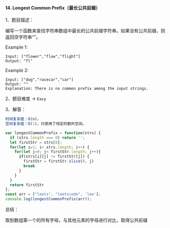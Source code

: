 #### 14. Longest Common Prefix（最长公共前缀）

1、题目描述：

编写一个函数来查找字符串数组中最长的公共前缀字符串。如果没有公共前缀，则返回空字符串“”。

Example 1:

```
Input: ["flower","flow","flight"]
Output: "fl"
```

Example 2: 

```
Input: ["dog","racecar","car"]
Output: ""
Explanation: There is no common prefix among the input strings.
```

2、题目难度 -> `Easy`

3、解答：

```JavaScript
时间复杂度：O(n)，
空间复杂度：O(1)，只使用了恒定的额外空间。

var longestCommonPrefix = function(strs) {
  if (strs.length === 0) return '';
  let firstStr = strs[0];
  for(let i=1; i< strs.length; i++) {
    for(let j=0; j< firstStr.length; j++){
      if(strs[i][j] != firstStr[j]) {
        firstStr = firstStr.slice(0, j)
        break
      }
    }
  }
  return firstStr
};
const arr = ["leets", "leetscode", 'lee'];
console.log(longestCommonPrefix(arr));
```

总结：

取到数组第一个的所有字母，与其他元素的字母进行对比，取得公共前缀